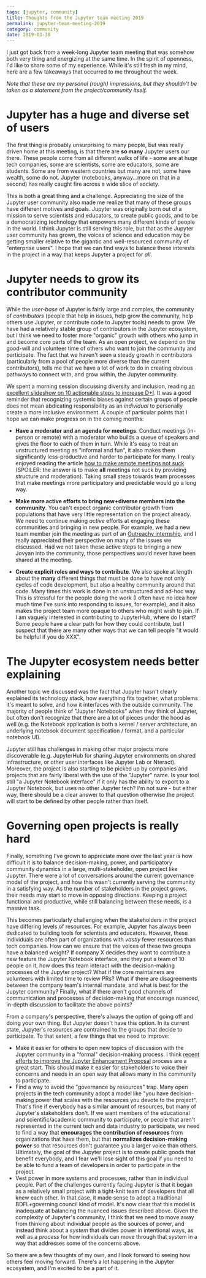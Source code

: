 ```yaml
---
tags: [jupyter, community]
title: Thoughts from the Jupyter team meeting 2019
permalink: jupyter-team-meeting-2019
category: community
date: 2019-03-30
---
```


I just got back from a week-long Jupyter team meeting that was somehow both
very tiring and energizing at the same time. In the spirit of openness, I'd
like to share some of my experience. While it's still fresh in my mind,
here are a few takeaways that occurred to me throughout the week.

*Note that these are my personal (rough) impressions, but they shouldn't be taken as a
statement from the project/community itself.*

# Jupyter has a huge and diverse set of users

The first thing is probably unsurprising to many people, but was really driven
home at this meeting, is that there are **so many** Jupyter users our there. These
people come from all different walks of life - some are at huge tech companies,
some are scientists, some are educators, some are students. Some are from western
countries but many are not, some have wealth, some do not. Jupyter
(notebooks, anyway...more on that in a second) has really caught fire across
a wide slice of society.

This is both a great thing and a challenge. Appreciating the size of the Jupyter
user community also made me realize that many of these groups have different
motives and goals. Jupyter was originally born out of a mission to serve
scientists and educators, to create public goods,
and to be a democratizing technology that empowers
many different kinds of people in the world. I think Jupyter is still serving
this role, but that as the Jupyter user community has grown, the voices of
science and education may be getting smaller relative to the gigantic and
well-resourced community of "enterprise users". I hope that we can find ways
to balance these interests in the project in a way that keeps Jupyter a
project for *all*.

# Jupyter needs to grow its contributor community

While the *user-base* of Jupyter is fairly large and complex, the community
of *contributors* (people that help in issues, help grow the community, help others
use Jupyter, or contribute code to Jupyter tools) needs to grow. We have had a
relatively stable group of contributors in the Jupyter ecosystem, but I think
we need to foster more "organic" growth with others who jump in and become core parts
of the team. As an open project, we depend on the good-will and volunteer
time of others who want to join the community and participate. The fact that we
haven't seen a steady growth in contributors (particularly from a pool of people
more diverse than the current contributors), tells me that we have a lot of work
to do in creating obvious pathways to connect with, and grow within, the Jupyter
community.

We spent a morning session discussing diversity and inclusion, reading
[an excellent slideshow on 10 actionable steps to increase D+I](https://www.ncwit.org/sites/default/files/resources/10actionablewaysincreasediversitytech_openview.pdf).
It was a good reminder that recognizing systemic biases against certain groups
of people does not mean abdicating responsibility as an *individual* to personally
create a more inclusive environment. A couple of particular points that I hope
we can make progress on in the coming months:

* **Have a moderator and an agenda for meetings**. Conduct meetings (in-person or remote)
  with a moderator who builds a queue of
  speakers and gives the floor to each of them in turn. While it's easy to
  treat an unstructured meeting as "informal and fun", it also makes them significantly
  less-productive and harder to participate for many. I really enjoyed reading
  the article [how to make remote meetings not suck](https://chelseatroy.com/2018/04/05/how-do-we-make-remote-meetings-not-suck/)
  (SPOILER: the answer is to make **all** meetings not suck by providing structure
  and moderation). Taking small steps towards team processes that make meetings more
  participatory and predictable would go a long way.

* **Make more active efforts to bring new+diverse members into
  the community**. You can't expect organic contributor growth from populations that
  have very little representation on the project already. We need to continue
  making *active* efforts at engaging these communities and bringing in new people.
  For example, we had a new team member join the meeting as part of an
  [Outreachy internship](https://www.outreachy.org/), and I really appreciated their
  perspective on many of the issues we discussed. Had we not taken these active steps
  to bringing a new Jovyan into the community, those perspectives would never have been
  shared at the meeting.

* **Create explicit roles and ways to contribute**. We also spoke at length about
  the **many** different things that must be done to have not only cycles of code
  development, but also a healthy community around that code. Many times this work
  is done in an unstructured and ad-hoc way. This is stressful for the people doing
  the work (I often have no idea how much time I've sunk into responding to issues,
  for example), and it also makes the project team more opaque to others who might
  wish to join. If I am vaguely interested in contributing to JupyterHub, where
  do I start? Some people have a clear path for how they could contribute, but I
  suspect that there are many other ways that we can tell people "it would be
  helpful if you do XXX".

# The Jupyter ecosystem needs better explaining

Another topic we discussed was the fact that Jupyter hasn't clearly
explained its technology stack, how everything fits together, what problems
it's meant to solve, and how it interfaces with the outside community. The
majority of people think of "Jupyter Notebooks" when they think of Jupyter,
but often don't recognize that there are a lot of pieces under the hood as
well (e.g. the Notebook application is both a kernel / server architecture, an
underlying notebook document specification / format, and a particular notebook UI).

Jupyter still has challenges in making other major projects more discoverable
(e.g. JupyterHub for sharing Jupyter environments on shared infrastructure,
or other user interfaces like Jupyter Lab or Nteract). Moreover, the project is
also starting to be picked up by companies and projects that
are fairly liberal with the use of the "Jupyter" name. Is your tool still
"a Jupyter Notebook interface" if it only has the ability to export to a
Jupyter Notebook, but uses no other Jupyter tech? I'm not sure - but either way,
there should be a clear answer to that question otherwise the project will
start to be defined by other people rather than itself.

# Governing open projects is really hard

Finally, something I've grown to appreciate more over the last year
is how difficult it is to balance decision-making, power, and participatory
community dynamics in a large, multi-stakeholder, open project like Jupyter.
There were a lot of conversations around the current governance model of
the project, and how this wasn't currently serving the community in a satisfying
way. As the number of stakeholders in the project grows, their
needs may start to move in opposing directions. Keeping a project functional
and productive, while still balancing between these needs, is a massive task.

This becomes particularly challenging when the stakeholders in the project have
differing levels of resources. For example, Jupyter has always been dedicated
to building tools for scientists and educators. However, these individuals are
often part of organizations with *vastly* fewer resources than tech companies.
How can we ensure that the voices of these two groups have a balanced weight?
If company X decides they want to contribute a new feature the Jupyter
Notebook interface, and they put a team of 10 people on it, how does this team
interact with the decision-making processes of the Jupyter project? What if the
core maintainers are volunteers with limited time to review PRs? What if there are
disagreements between the company team's internal mandate, and what is best for the
Jupyter community? Finally, what if there aren't good channels of communication
and processes of decision-making that encourage nuanced, in-depth discussion to
facilitate the above points?

From a company's perspective, there's always the option of going off and doing your
own thing. But Jupyter doesn't have this option. In its current state, Jupyter's resources
are contrained to the groups that decide to participate. To that extent, a few
things that we need to improve:

* Make it easier for others to open new topics of discussion with
  the Jupyter community in a "formal" decision-making process. I think
  [recent efforts to improve the Jupyter Enhancement Proposal](https://github.com/jupyter/enhancement-proposals/issues/27)
  process are a great start. This should make it easier for stakeholders to voice
  their concerns and needs in an open way that allows many in the community to
  participate.
* Find a way to avoid the "governance by resources" trap. Many open projects in the
  tech community adopt a model like "you have decision-making power
  that scales with the resources you devote to the project". That's fine if everybody
  has a similar amount of resources, but many of Jupyter's stakeholders don't.
  If we want members of the
  educational and scientific/academic community to participate, or people that aren't
  represented in the current tech and data industry to participate, we need to find a
  way that **encourages the contribution of resources** from organizations that have
  them, but that **normalizes decision-making power** so that resources don't guarantee
  you a larger voice than others. Ultimately, the goal of the Jupyter project is
  to create public goods that benefit everybody, and I fear we'll lose sight of this
  goal if you need to be able to fund a team of developers in order to participate
  in the project.
* Vest power in more systems and processes, rather than in individual people. Part of
  the challenges currently facing Jupyter is that it began as a relatively small project
  with a tight-knit team of developers that all knew each other. In that case, it made
  sense to adopt a traditional BDFL+governing council kind of model. It's now clear that
  this model is inadequate at balancing the nuanced issues described above. Given the
  complexity of Jupyter's community, I think that we need to move away from thinking about
  individual people as the sources of power, and instead think about a *system* that
  divides power in intentional ways, as well as a *process* for how individuals can
  move through that system in a way that addresses some of the concerns above.

So there are a few thoughts of my own, and I look forward to seeing how others feel
moving forward. There's a lot happening in the Jupyter ecosystem,
and I'm excited to be a part of it.
